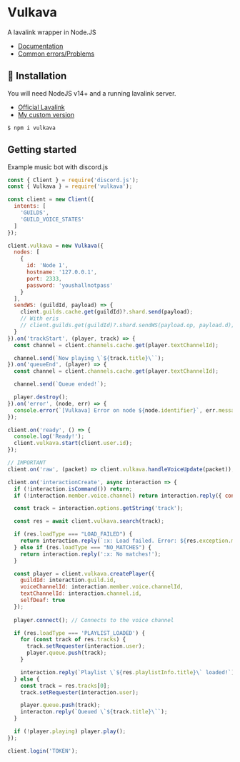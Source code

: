# Vulkava
A lavalink wrapper in Node.JS

- [Documentation](https://docs.vulkava.tk)
- [Common errors/Problems](https://docs.vulkava.tk/docs/common-problems)

## 🔌 Installation
You will need NodeJS v14+ and a running lavalink server.
- [Official Lavalink](https://github.com/freyacodes/Lavalink)
- [My custom version](https://github.com/davidffa/lavalink/releases)
```console
$ npm i vulkava
```

## Getting started
Example music bot with discord.js
```js
const { Client } = require('discord.js');
const { Vulkava } = require('vulkava');

const client = new Client({
  intents: [
    'GUILDS',
    'GUILD_VOICE_STATES'
  ]
});

client.vulkava = new Vulkava({
  nodes: [
    {
      id: 'Node 1',
      hostname: '127.0.0.1',
      port: 2333,
      password: 'youshallnotpass'
    }
  ],
  sendWS: (guildId, payload) => {
    client.guilds.cache.get(guildId)?.shard.send(payload);
    // With eris
    // client.guilds.get(guildId)?.shard.sendWS(payload.op, payload.d);
  }
}).on('trackStart', (player, track) => {
  const channel = client.channels.cache.get(player.textChannelId);

  channel.send(`Now playing \`${track.title}\``);
}).on('queueEnd', (player) => {
  const channel = client.channels.cache.get(player.textChannelId);

  channel.send(`Queue ended!`);

  player.destroy();
}).on('error', (node, err) => {
  console.error(`[Vulkava] Error on node ${node.identifier}`, err.message);
});

client.on('ready', () => {
  console.log('Ready!');
  client.vulkava.start(client.user.id);
});

// IMPORTANT
client.on('raw', (packet) => client.vulkava.handleVoiceUpdate(packet));

client.on('interactionCreate', async interaction => {
  if (!interaction.isCommand()) return;
  if (!interaction.member.voice.channel) return interaction.reply({ content: `You need to join a voice channel first!`, ephemeral: true });

  const track = interaction.options.getString('track');

  const res = await client.vulkava.search(track);

  if (res.loadType === "LOAD_FAILED") {
    return interaction.reply(`:x: Load failed. Error: ${res.exception.message}`);
  } else if (res.loadType === "NO_MATCHES") {
    return interaction.reply(':x: No matches!');
  }

  const player = client.vulkava.createPlayer({
    guildId: interaction.guild.id,
    voiceChannelId: interaction.member.voice.channelId,
    textChannelId: interaction.channel.id,
    selfDeaf: true
  });
  
  player.connect(); // Connects to the voice channel

  if (res.loadType === 'PLAYLIST_LOADED') {
    for (const track of res.tracks) {
      track.setRequester(interaction.user);
      player.queue.push(track);
    }

    interaction.reply(`Playlist \`${res.playlistInfo.title}\` loaded!`);
  } else {
    const track = res.tracks[0];
    track.setRequester(interaction.user);

    player.queue.push(track);
    interacton.reply(`Queued \`${track.title}\``);
  }

  if (!player.playing) player.play();
});

client.login('TOKEN');
```